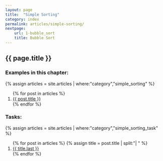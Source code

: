 ```yaml
---
layout: page
title:  "Simple Sorting"
category: index
permalink: articles/simple-sorting/
nextpage:
    url: 1-bubble_sort
    title: Bubble Sort
---
```


## {{ page.title }}

### Examples in this chapter:

{% assign articles = site.articles | where:"category","simple_sorting" %}
<ol>
    {% for post in articles %}
      <li><a href="{{ post.url | prepend: site.baseurl }}">{{ post.title }}</a></li>
    {% endfor %}
</ol>

### Tasks:
{% assign articles = site.articles | where:"category","simple_sorting_task" %}
<ol>
    {% for post in articles %}
        {% assign title = post.title | split:"| " %}
      <li><a href="{{ post.url | prepend: site.baseurl }}">{{ title.last }}</a></li>
    {% endfor %}
</ol>
